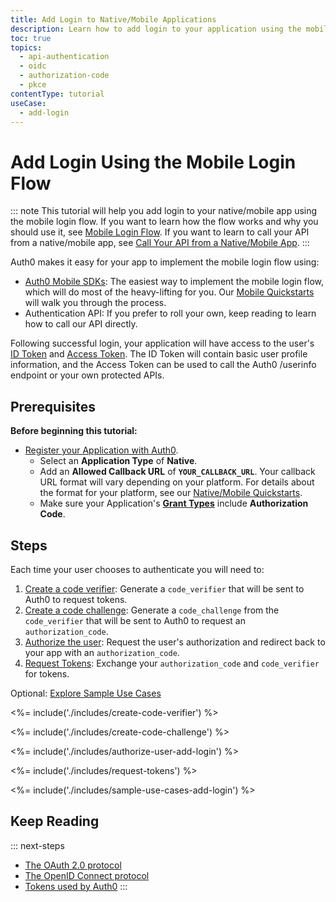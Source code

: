 ```yaml
---
title: Add Login to Native/Mobile Applications
description: Learn how to add login to your application using the mobile login flow.
toc: true
topics:
  - api-authentication
  - oidc
  - authorization-code
  - pkce
contentType: tutorial
useCase:
  - add-login
---
```

# Add Login Using the Mobile Login Flow

::: note
This tutorial will help you add login to your native/mobile app using the mobile login flow. If you want to learn how the flow works and why you should use it, see [Mobile Login Flow](/flows/concepts/mobile-login-flow). If you want to learn to call your API from a native/mobile app, see [Call Your API from a Native/Mobile App](/flows/guides/mobile-login-flow/call-api-using-mobile-login-flow).
:::

Auth0 makes it easy for your app to implement the mobile login flow using:

* [Auth0 Mobile SDKs](/libraries#auth0-sdks): The easiest way to implement the mobile login flow, which will do most of the heavy-lifting for you. Our [Mobile Quickstarts](/quickstart/native) will walk you through the process.
* Authentication API: If you prefer to roll your own, keep reading to learn how to call our API directly.

Following successful login, your application will have access to the user's [ID Token](/tokens/id-token) and [Access Token](/tokens/overview-access-tokens). The ID Token will contain basic user profile information, and the Access Token can be used to call the Auth0 /userinfo endpoint or your own protected APIs.

## Prerequisites

**Before beginning this tutorial:**

* [Register your Application with Auth0](/applications/native). 
  * Select an **Application Type** of **Native**.
  * Add an **Allowed Callback URL** of **`YOUR_CALLBACK_URL`**. Your callback URL format will vary depending on your platform. For details about the format for your platform, see our [Native/Mobile Quickstarts](/quickstart/native).
  * Make sure your Application's **[Grant Types](/applications/application-grant-types#how-to-edit-the-application-s-grant_types-property)** include **Authorization Code**.

## Steps

Each time your user chooses to authenticate you will need to:

1. [Create a code verifier](#create-a-code-verifier): 
Generate a `code_verifier` that will be sent to Auth0 to request tokens.
2. [Create a code challenge](#create-a-code-challenge): 
Generate a `code_challenge` from the `code_verifier` that will be sent to Auth0 to request an `authorization_code`.
3. [Authorize the user](#authorize-the-user): 
Request the user's authorization and redirect back to your app with an `authorization_code`.
4. [Request Tokens](#request-tokens): 
Exchange your `authorization_code` and `code_verifier` for tokens.

Optional: [Explore Sample Use Cases](#sample-use-cases)

<%= include('./includes/create-code-verifier') %>

<%= include('./includes/create-code-challenge') %>

<%= include('./includes/authorize-user-add-login') %>

<%= include('./includes/request-tokens') %>

<%= include('./includes/sample-use-cases-add-login') %>

## Keep Reading

::: next-steps
- [The OAuth 2.0 protocol](/protocols/oauth2)
- [The OpenID Connect protocol](/protocols/oidc)
- [Tokens used by Auth0](/tokens)
:::
